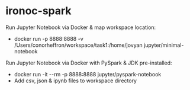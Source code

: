 # ironoc-spark

Run Jupyter Notebook via Docker & map workspace location:
- docker run -p 8888:8888 -v /Users/conorheffron/workspace/task1:/home/jovyan jupyter/minimal-notebook

Run Jupyter Notebook via Docker with PySpark & JDK pre-installed:
- docker run -it --rm -p 8888:8888 jupyter/pyspark-notebook
- Add csv, json & ipynb files to workspace directory
